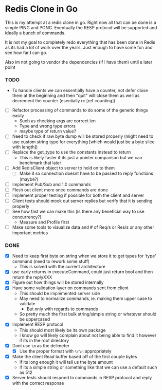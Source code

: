 # Redis Clone in Go


This is my attempt at a redis clone in go.  Right now all that can be done is a simple PING and PONG.
Eventually the RESP protocol will be supported and ideally a bunch of commands.

It is not my goal to completely redo everything that has been done in Redis as its had a lot of work over the years. Just enough to have some fun and see how far I can go.

Also im not going to vendor the dependencies (if I have them) until a later point



### TODO

- To handle clients we can essentially have a counter, not defer close them at the beginning and then "quit" will close them as well as decrement the counter (esentially rc [ref counting])
- [ ] Refactor processing of commands to do some of the generic things easily
    - Such as checking args are correct len
    - Type and wrong type errors
    - maybe type of return value?
- [ ] Need to check if raw byte dump will be stored properly (might need to use custom string type for everything [which would just be a byte slice with length])
- [ ] Replace the get_type to use the constants instead to return
    - This is likely faster if its just a pointer comparison but we can benchmark that later
- [ ] Add RedisClient object to server to hold on to them
    - [ ] Make it so connection doesnt have to be passed to reply functions (maybe?)
- [ ] Implement Pub/Sub and 1.0 commands
- [ ] Flesh out client more once commands are done
- [ ] Implement proper testing if possible for both the client and server
- [ ] Client tests should mock out server replies but verify that it is sending properly
- [ ] See how fast we can make this (is there any beneficial way to use concurrency?)
    - Measure and Profile first
- [ ] Make some tools to visualize data and # of Req/s or Res/s or any other important metrics

### DONE

- [x] Need to keep first byte on string when we store it to get types for 'type' command (need to rework some stuff)
    - This is solved with the current architecture
- [x] use early returns in executeCommand, could just return bool and then return the replyXXX
- [x] Figure out how things will be stored internally
- [x] Have some validation layer on commands sent from client
    - This should be implemented server side
    - May need to normalize commands, ie. making them upper case to validate
        - But only with regards to commands
    - So pretty much the first bulk string/simple string or whatever should be uppercased
- [x] Implement RESP protocol
    - This should most likely be its own package
    - I know go will likely complain about not being able to find it however if its in the root directory
- [x] Dont use `\n` as the delimeter
    - [x] Use the proper format with `\r\n` appropriately
- [x] Make the client Read buffer based off of the first couple bytes
    - If its long enough it will tell us the byte amount
    - If its a simple string or something like that we can use a default such as 512
- [x] Server tests should respond to commands in RESP protocol and reply with the correct response